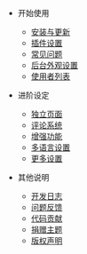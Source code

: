 - 开始使用
	- [安装与更新](/start)
	- [插件设置](/plugin)
    - [常见问题](/common-problem)
    - [后台外观设置](/setting)
    - [使用者列表](/userslist)

- 进阶设定
	- [独立页面](/page)
	- [评论系统](/comment)
	- [增强功能](/functions)
	- [多语言设置](/i18n)
	- [更多设置](/others)

- 其他说明
	- [开发日志](/changelog)
	- [问题反馈](/feedback)
	- [代码贡献](/contributing)
	- [捐赠主题](/donate)
	- [版权声明](/copyright)
